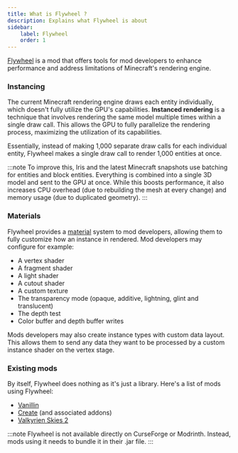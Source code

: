 ```yaml
---
title: What is Flywheel ?
description: Explains what Flywheel is about
sidebar:
    label: Flywheel
    order: 1
---
```


[Flywheel](https://github.com/Engine-Room/Flywheel/) is a mod that offers tools for mod developers to enhance performance and address limitations of Minecraft's rendering engine.

### Instancing

The current Minecraft rendering engine draws each entity individually, which doesn't fully utilize the GPU's capabilities. **Instanced rendering** is a technique that involves rendering the same model multiple times within a single draw call. This allows the GPU to fully parallelize the rendering process, maximizing the utilization of its capabilities. 

Essentially, instead of making 1,000 separate draw calls for each individual entity, Flywheel makes a single draw call to render 1,000 entities at once.

:::note
To improve this, Iris and the latest Minecraft snapshots use batching for entities and block entities. Everything is combined into a single 3D model and sent to the GPU at once. While this boosts performance, it also increases CPU overhead (due to rebuilding the mesh at every change) and memory usage (due to duplicated geometry).
:::

### Materials

Flywheel provides a [material](https://github.com/Engine-Room/Flywheel/blob/fdba7e66b45f884ff91b18b9e9abc8d2a9745d6b/common/src/api/java/dev/engine_room/flywheel/api/material/Material.java) system to mod developers, allowing them to fully customize how an instance in rendered. Mod developers may configure for example:
- A vertex shader   
- A fragment shader
- A light shader
- A cutout shader
- A custom texture
- The transparency mode (opaque, additive, lightning, glint and translucent)
- The depth test
- Color buffer and depth buffer writes

Mods developers may also create instance types with custom data layout. This allows them to send any data they want to be processed by a custom instance shader on the vertex stage.  

### Existing mods

By itself, Flywheel does nothing as it's just a library. Here's a list of mods using Flywheel:

- [Vanillin](https://modrinth.com/mod/flw-vanillin)
- [Create](https://modrinth.com/mod/create/) (and associated addons)
- [Valkyrien Skies 2](https://modrinth.com/mod/valkyrien-skies)

:::note
Flywheel is not available directly on CurseForge or Modrinth. Instead, mods using it needs to bundle it in their .jar file.
:::
